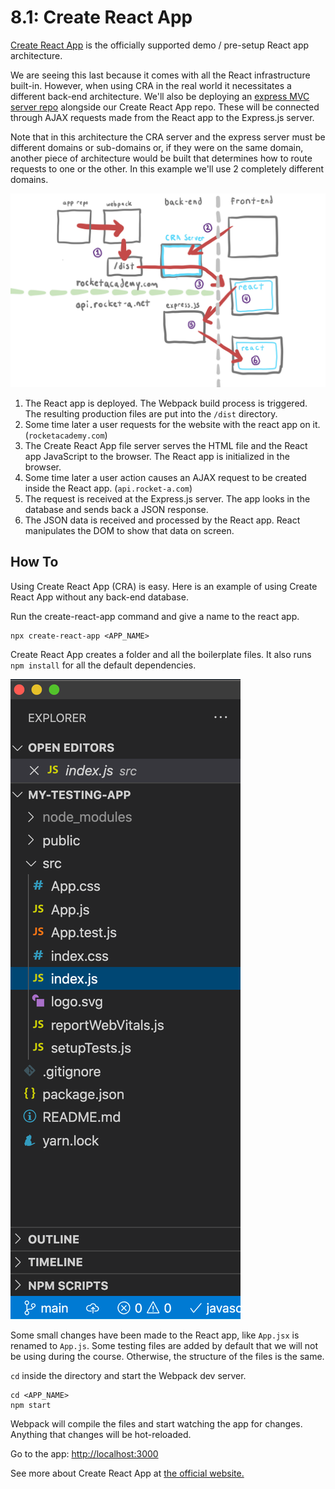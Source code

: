 # 8.1: Create React App

[Create React App](https://create-react-app.dev) is the officially supported demo / pre-setup React app architecture.

We are seeing this last because it comes with all the React infrastructure built-in. However, when using CRA in the real world it necessitates a different back-end architecture. We'll also be deploying an [express MVC server repo](https://github.com/rocketacademy/base-mvc-bootcamp) alongside our Create React App repo. These will be connected through AJAX requests made from the React app to the Express.js server.

Note that in this architecture the CRA server and the express server must be different domains or sub-domains or, if they were on the same domain, another piece of architecture would be built that determines how to route requests to one or the other. In this example we'll use 2 completely different domains.

![](<../../.gitbook/assets/CRA - arch 2.jpg>)

1. The React app is deployed. The Webpack build process is triggered. The resulting production files are put into the `/dist` directory.
2. Some time later a user requests for the website with the react app on it. (`rocketacademy.com`)
3. The Create React App file server serves the HTML file and the React app JavaScript to the browser. The React app is initialized in the browser.
4. Some time later a user action causes an AJAX request to be created inside the React app. (`api.rocket-a.com`)
5. The request is received at the Express.js server. The app looks in the database and sends back a JSON response.
6. The JSON data is received and processed by the React app. React manipulates the DOM to show that data on screen.

## How To

Using Create React App (CRA) is easy. Here is an example of using Create React App without any back-end database.

Run the create-react-app command and give a name to the react app.

```
npx create-react-app <APP_NAME>
```

Create React App creates a folder and all the boilerplate files. It also runs `npm install` for all the default dependencies.

![](<../../.gitbook/assets/Screen Shot 2021-02-08 at 1.21.23 AM.png>)

Some small changes have been made to the React app, like `App.jsx` is renamed to `App.js`. Some testing files are added by default that we will not be using during the course. Otherwise, the structure of the files is the same.

`cd` inside the directory and start the Webpack dev server.

```
cd <APP_NAME>
npm start
```

Webpack will compile the files and start watching the app for changes. Anything that changes will be hot-reloaded.

Go to the app: [http://localhost:3000](http://localhost:3000)

See more about Create React App at [the official website.](https://create-react-app.dev)

